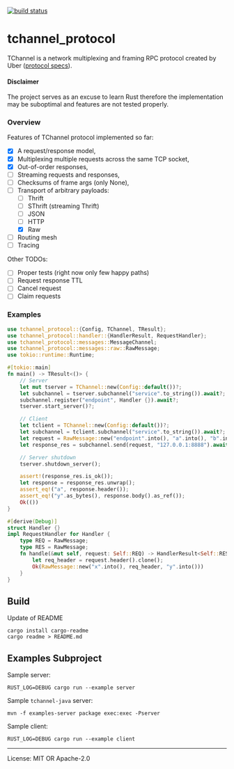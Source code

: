 [![build status](https://github.com/pwalski/tchannel-rust/actions/workflows/ci.yml/badge.svg)](https://github.com/pwalski/tchannel-rust/actions)

# tchannel_protocol

TChannel is a network multiplexing and framing RPC protocol created by Uber ([protocol specs](https://github.com/uber/tchannel/blob/master/docs/protocol.md)).

#### Disclaimer

The project serves as an excuse to learn Rust therefore the implementation may be suboptimal and features are not tested properly.

### Overview

Features of TChannel protocol implemented so far:

 * [x] A request/response model,
 * [x] Multiplexing multiple requests across the same TCP socket,
 * [x] Out-of-order responses,
 * [ ] Streaming requests and responses,
 * [ ] Checksums of frame args (only None),
 * [ ] Transport of arbitrary payloads:
    * [ ] Thrift
    * [ ] SThrift (streaming Thrift)
    * [ ] JSON
    * [ ] HTTP
    * [x] Raw
 * [ ] Routing mesh
 * [ ] Tracing

Other TODOs:

 * [ ] Proper tests (right now only few happy paths)
 * [ ] Request response TTL
 * [ ] Cancel request
 * [ ] Claim requests

### Examples
```rust
use tchannel_protocol::{Config, TChannel, TResult};
use tchannel_protocol::handler::{HandlerResult, RequestHandler};
use tchannel_protocol::messages::MessageChannel;
use tchannel_protocol::messages::raw::RawMessage;
use tokio::runtime::Runtime;

#[tokio::main]
fn main() -> TResult<()> {
    // Server
    let mut tserver = TChannel::new(Config::default())?;
    let subchannel = tserver.subchannel("service".to_string()).await?;
    subchannel.register("endpoint", Handler {}).await?;
    tserver.start_server()?;

    // Client
    let tclient = TChannel::new(Config::default())?;
    let subchannel = tclient.subchannel("service".to_string()).await?;
    let request = RawMessage::new("endpoint".into(), "a".into(), "b".into());
    let response_res = subchannel.send(request, "127.0.0.1:8888").await;

    // Server shutdown
    tserver.shutdown_server();

    assert!(response_res.is_ok());
    let response = response_res.unwrap();
    assert_eq!("a", response.header());
    assert_eq!("y".as_bytes(), response.body().as_ref());
    Ok(())
}

#[derive(Debug)]
struct Handler {}
impl RequestHandler for Handler {
    type REQ = RawMessage;
    type RES = RawMessage;
    fn handle(&mut self, request: Self::REQ) -> HandlerResult<Self::RES> {
        let req_header = request.header().clone();
        Ok(RawMessage::new("x".into(), req_header, "y".into()))
    }
}
```


## Build

Update of README
```shell
cargo install cargo-readme
cargo readme > README.md
```

## Examples Subproject

Sample server:
```shell
RUST_LOG=DEBUG cargo run --example server
```

Sample `tchannel-java` server:
```shell
mvn -f examples-server package exec:exec -Pserver
```

Sample client:
```shell
RUST_LOG=DEBUG cargo run --example client
```

---

License: MIT OR Apache-2.0
